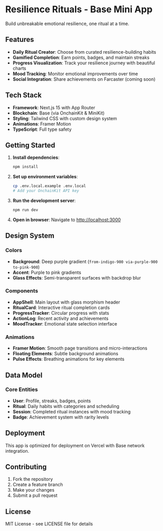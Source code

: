 # Resilience Rituals - Base Mini App

Build unbreakable emotional resilience, one ritual at a time.

## Features

- **Daily Ritual Creator**: Choose from curated resilience-building habits
- **Gamified Completion**: Earn points, badges, and maintain streaks
- **Progress Visualization**: Track your resilience journey with beautiful charts
- **Mood Tracking**: Monitor emotional improvements over time
- **Social Integration**: Share achievements on Farcaster (coming soon)

## Tech Stack

- **Framework**: Next.js 15 with App Router
- **Blockchain**: Base (via OnchainKit & MiniKit)
- **Styling**: Tailwind CSS with custom design system
- **Animations**: Framer Motion
- **TypeScript**: Full type safety

## Getting Started

1. **Install dependencies**:
   ```bash
   npm install
   ```

2. **Set up environment variables**:
   ```bash
   cp .env.local.example .env.local
   # Add your OnchainKit API key
   ```

3. **Run the development server**:
   ```bash
   npm run dev
   ```

4. **Open in browser**:
   Navigate to [http://localhost:3000](http://localhost:3000)

## Design System

### Colors
- **Background**: Deep purple gradient (`from-indigo-900 via-purple-900 to-pink-900`)
- **Accent**: Purple to pink gradients
- **Glass Effects**: Semi-transparent surfaces with backdrop blur

### Components
- **AppShell**: Main layout with glass morphism header
- **RitualCard**: Interactive ritual completion cards
- **ProgressTracker**: Circular progress with stats
- **ActionLog**: Recent activity and achievements
- **MoodTracker**: Emotional state selection interface

### Animations
- **Framer Motion**: Smooth page transitions and micro-interactions
- **Floating Elements**: Subtle background animations
- **Pulse Effects**: Breathing animations for key elements

## Data Model

### Core Entities
- **User**: Profile, streaks, badges, points
- **Ritual**: Daily habits with categories and scheduling
- **Session**: Completed ritual instances with mood tracking
- **Badge**: Achievement system with rarity levels

## Deployment

This app is optimized for deployment on Vercel with Base network integration.

## Contributing

1. Fork the repository
2. Create a feature branch
3. Make your changes
4. Submit a pull request

## License

MIT License - see LICENSE file for details
